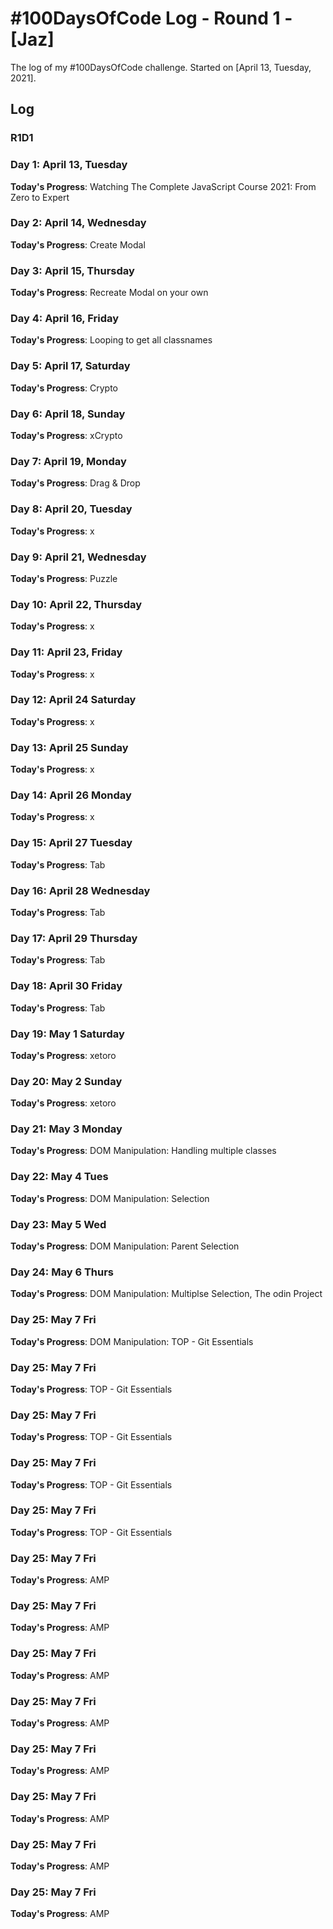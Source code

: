 # #100DaysOfCode Log - Round 1 - [Jaz]

The log of my #100DaysOfCode challenge. Started on [April 13, Tuesday, 2021].

## Log

### R1D1

### Day 1: April 13, Tuesday

**Today's Progress**: Watching The Complete JavaScript Course 2021: From Zero to Expert

### Day 2: April 14, Wednesday

**Today's Progress**: Create Modal

### Day 3: April 15, Thursday

**Today's Progress**: Recreate Modal on your own

### Day 4: April 16, Friday

**Today's Progress**: Looping to get all classnames

### Day 5: April 17, Saturday

**Today's Progress**: Crypto

### Day 6: April 18, Sunday

**Today's Progress**: xCrypto

### Day 7: April 19, Monday

**Today's Progress**: Drag & Drop

### Day 8: April 20, Tuesday

**Today's Progress**: x

### Day 9: April 21, Wednesday

**Today's Progress**: Puzzle

### Day 10: April 22, Thursday

**Today's Progress**: x

### Day 11: April 23, Friday

**Today's Progress**: x

### Day 12: April 24 Saturday

**Today's Progress**: x

### Day 13: April 25 Sunday

**Today's Progress**: x

### Day 14: April 26 Monday

**Today's Progress**: x

### Day 15: April 27 Tuesday

**Today's Progress**: Tab

### Day 16: April 28 Wednesday

**Today's Progress**: Tab

### Day 17: April 29 Thursday

**Today's Progress**: Tab

### Day 18: April 30 Friday

**Today's Progress**: Tab

### Day 19: May 1 Saturday

**Today's Progress**: xetoro

### Day 20: May 2 Sunday

**Today's Progress**: xetoro

### Day 21: May 3 Monday

**Today's Progress**: DOM Manipulation:
Handling multiple classes

### Day 22: May 4 Tues

**Today's Progress**: DOM Manipulation:
Selection

### Day 23: May 5 Wed

**Today's Progress**: DOM Manipulation:
Parent Selection

### Day 24: May 6 Thurs

**Today's Progress**: DOM Manipulation:
Multiplse Selection, The odin Project

### Day 25: May 7 Fri

**Today's Progress**: DOM Manipulation:
TOP - Git Essentials

### Day 25: May 7 Fri

**Today's Progress**:
TOP - Git Essentials

### Day 25: May 7 Fri

**Today's Progress**:
TOP - Git Essentials

### Day 25: May 7 Fri

**Today's Progress**:
TOP - Git Essentials

### Day 25: May 7 Fri

**Today's Progress**:
TOP - Git Essentials

### Day 25: May 7 Fri

**Today's Progress**:
AMP

### Day 25: May 7 Fri

**Today's Progress**:
AMP

### Day 25: May 7 Fri

**Today's Progress**:
AMP

### Day 25: May 7 Fri

**Today's Progress**:
AMP

### Day 25: May 7 Fri

**Today's Progress**:
AMP

### Day 25: May 7 Fri

**Today's Progress**:
AMP

### Day 25: May 7 Fri

**Today's Progress**:
AMP

### Day 25: May 7 Fri

**Today's Progress**:
AMP
